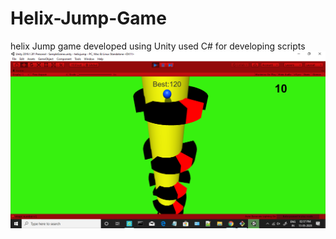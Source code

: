 # Helix-Jump-Game
helix Jump game developed using Unity
used C# for developing scripts
![Alt text](https://github.com/bhavyseth/Helix-Jump-Game/blob/master/screenshots/Screenshot%20(106).png?raw=true "Screenshot")
